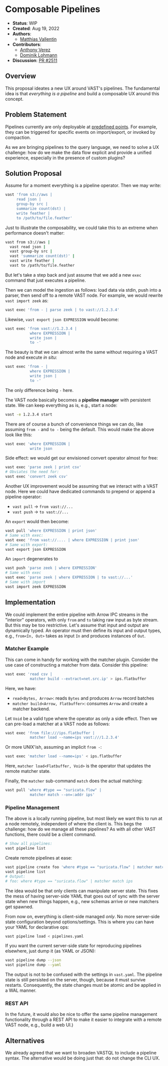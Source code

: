 # Composable Pipelines

- **Status**: WIP
- **Created**: Aug 19, 2022
- **Authors**:
  - [Matthias Vallentin](https://github.com/mavam)
- **Contributors**:
  - [Anthony Verez](https://github.com/netantho)
  - [Dominik Lohmann](https://github.com/dominiklohmann)
- **Discussion**: [PR #2511](https://github.com/tenzir/vast/pull/2511)

## Overview

This proposal ideates a new UX around VAST's pipelines. The fundamental idea is
that *everything is a pipeline* and build a composable UX around this concept.

## Problem Statement

Pipelines currently are only deployable at [predefined
points](https://vast.io/docs/use-vast/transform). For example, they can be
triggered for specific events on import/export, or invoked by compaction.

As we are bringing pipelines to the query language, we need to solve a UX
challenge: how do we make the data flow explicit and provide a unified
experience, especially in the presence of custom plugins?

## Solution Proposal

Assume for a moment everything is a pipeline operator. Then we may write:

 ```bash
vast 'from s3://aws |
      read json |
      group-by src |
      summarize count(dst) |
      write feather |
      to /path/to/file.feather'
```

Just to illustrate the composability, we could take this to an extreme when
performance doesn't matter:

```bash
vast from s3://aws |
  vast read json |
  vast group-by src |
  vast 'summarize count(dst)' |
  vast write feather |
  vast to /path/to/file.feather
```

But let's take a step back and just assume that we add a new `exec` command that
just executes a pipeline.

Then we can model the ingestion as follows: load data via stdin, push into a
parser, then send off to a remote VAST node. For example, we would rewrite
`vast import zeek` as:

```bash
vast exec 'from - | parse zeek | to vast://1.2.3.4'
```

Likewise, `vast export json EXPRESSION` would become:

```bash
vast exec 'from vast://1.2.3.4 |
           where EXPRESSION |
           write json |
           to -'
```

The beauty is that we can almost write the same without requiring a VAST node
and execute *in situ*:

```bash
vast exec 'from - |
           where EXPRESSION |
           write json |
           to -'
```

The only difference being `-` here.

The VAST node basically becomes a **pipeline manager** with persistent state. We
can keep everything as is, e.g., start a node:

```bash
vast -e 1.2.3.4 start
```

There are of course a bunch of convenience things we can do, like assuming `from
-` and `to -` being the default. This would make the above look like this:

```bash
vast exec 'where EXPRESSION |
           write json
```

Side effect: we would get our envisioned convert operator almost for free:

```bash
vast exec 'parse zeek | print csv'
# Obviates the need for:
vast exec 'convert zeek csv'
```

Another UX improvement would be assuming that we interact with a VAST node. Here
we could have dedicated commands to prepend or append a pipeline operator:

- `vast pull` → `from vast://...`
- `vast push` → `to vast://...`

An `export` would then become:

```bash
vast pull 'where EXPRESSION | print json'
# Same with exec:
vast exec 'from vast://.... | where EXPRESSION | print json'
# Same with export:
vast export json EXPRESSION
```

An `import` degenerates to

```bash
vast push 'parse zeek | where EXPRESSION'
# Same with exec
vast exec 'parse zeek | where EXPRESSION | to vast://...'
# Same with import
vast import zeek EXPRESSION
```

## Implementation

We could implement the entire pipeline with Arrow IPC streams in the "interior"
operators, with only `from` and `to` taking raw input as byte stream. But this
may be too restrictive. Let's assume that input and output are dynamically
typed. An operator must then define its input and output types, e.g., `from<In,
Out>` takes as input `In` and produces instances of `Out`.

### Matcher Example

This can come in handy for working with the matcher plugin. Consider the use
case of constructing a matcher from data. Consider this pipeline:

```bash
vast exec 'read csv |
           matcher build --extract=net.src.ip' > ips.flatbuffer
```

Here, we have:

- `read<Bytes, Arrow>`: reads `Bytes` and produces `Arrow` record batches
- `matcher build<Arrow, Flatbuffer>`: consumes `Arrow` and create a matcher
  backend.

Let `Void` be a valid type where the operator as only a side effect. Then we can
pre-load a matcher at a VAST node as follows:

```bash
vast exec 'from file:///ips.flatbuffer |
           matcher load --name=ips vast:///1.2.3.4'
```

Or more UNIX'ish, assuming an implicit `from -`:

```bash
vast exec 'matcher load --name=ips' < ips.flatbuffer
```

Here, `matcher load<Flatbuffer, Void>` is the operator that updates the remote
matcher state.

Finally, the `matcher` sub-command `match` does the actual matching:

```bash
vast pull 'where #type == "suricata.flow" |
           matcher match --on=:addr ips'
```

### Pipeline Management

The above is a locally running pipeline, but most likely we want this to run at
a node remotely, independent of where the client is. This begs the challenge:
how do we manage all these pipelines? As with all other VAST functions, there
could be a client command.

```bash
# Show all pipelines:
vast pipeline list
```

Create remote pipelines at ease:

```bash
vast pipeline create foo 'where #type == "suricata.flow" | matcher match ips'
vast pipeline list
# Output:
# foo: where #type == "suricata.flow" | matcher match ips
```

The idea would be that only clients can manipulate server state. This fixes
the mess of having server-side YAML that goes out of sync with the server
state when new things happen, e.g., new schemas arrive or new matchers get
spawned.

From now on, everything is client-side managed *only*. No more server-side
state configuration beyond options/settings. This is where you can
have your YAML for declarative ops:

```bash
vast pipeline load < pipelines.yaml
```

If you want the current server-side state for reproducing pipelines elsewhere,
just dump it (as YAML or JSON):

```bash
vast pipeline dump --json
vast pipeline dump --yaml
```

The output is not to be confused with the settings in `vast.yaml`. The pipeline
state is still persisted on the server, though, because it must survive
restarts. Consequently, the state changes must be atomic and be applied
in a WAL manner.

### REST API

In the future, it would also be nice to offer the same pipeline management
functionality through a REST API to make it easier to integrate with a
remote VAST node, e.g., build a web UI.)

## Alternatives

We already agreed that we want to broaden VASTQL to include a pipeline syntax.
The alternative would be doing just that: do not change the CLI UX.

